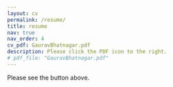 ```yaml
---
layout: cv
permalink: /resume/
title: resume
nav: true
nav_order: 4
cv_pdf: GauravBhatnagar.pdf
description: Please click the PDF icon to the right.
# pdf_file: "GauravBhatnagar.pdf"
---
```


Please see the button above.
<!-- {% pdf  {{ page.cv_pdf | prepend: '/assets/pdf/' | prepend: site.baseurl }} no_link %} -->

